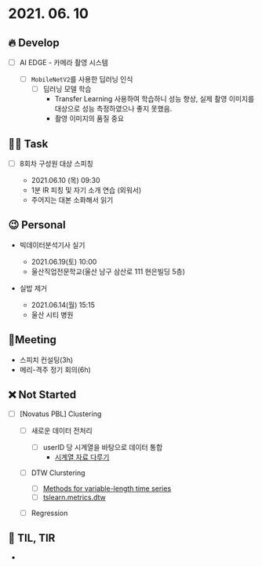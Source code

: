 # 2021. 06. 10

## 🔥 Develop

- [ ] AI EDGE - 카메라 촬영 시스템

  - [ ] `MobileNetV2`를 사용한 딥러닝 인식
    - [ ] 딥러닝 모델 학습
      - Transfer Learning 사용하여 학습하니 성능 향상, 실제 촬영 이미지를 대상으로 성능 측정하였으나 좋지 못했음.
      - 촬영 이미지의 품질 중요



##  🏳‍🌈 Task

- [ ] 8회차 구성원 대상 스피칭

  * 2021.06.10 (목) 09:30 

  - 1분 IR 피칭 및 자기 소개 연습 (외워서)
  - 주어지는 대본 소화해서 읽기




## 😉 Personal

* 빅데이터분석기사 실기
  * 2021.06.19(토) 10:00
  * 울산직업전문학교(울산 남구 삼산로 111 현은빌딩 5층)

* 실밥 제거
  * 2021.06.14(월) 15:15
  * 울산 시티 병원




## :dizzy: ​Meeting

* 스피치 컨설팅(3h)
* 메리-격주 정기 회의(6h)



## ❌ Not Started

- [ ] [Novatus PBL] Clustering
  - [ ] 새로운 데이터 전처리
    - [ ] userID 당 시계열을 바탕으로 데이터 통합
      * [시계열 자료 다루기](https://datascienceschool.net/01%20python/04.08%20%EC%8B%9C%EA%B3%84%EC%97%B4%20%EC%9E%90%EB%A3%8C%20%EB%8B%A4%EB%A3%A8%EA%B8%B0.html)
  - [ ] DTW Clurstering
    - [ ] [Methods for variable-length time series](https://tslearn.readthedocs.io/en/stable/variablelength.html#clustering)
    - [ ] [tslearn.metrics.dtw](https://tslearn.readthedocs.io/en/stable/gen_modules/metrics/tslearn.metrics.dtw.html)
  - [ ] Regression



## 📸 TIL, TIR

* 

